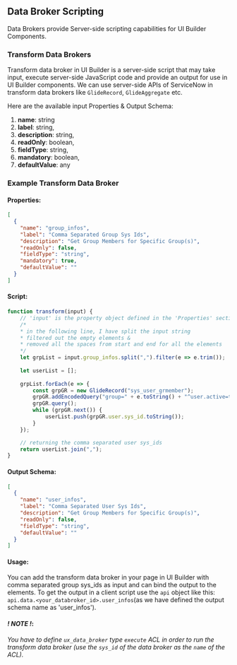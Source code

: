 ﻿## Data Broker Scripting
Data Brokers provide Server-side scripting capabilities for UI Builder Components.
<a id="transform-data-broker"></a>
### Transform Data Brokers
Transform data broker in UI Builder is a  server-side script that may take input, execute server-side JavaScript code and provide an output for use in UI Builder components.
We can use server-side APIs of ServiceNow in transform data brokers like `GlideRecord`, `GlideAggregate` etc.

Here are the available input Properties & Output Schema:
1. **name**: string
2. **label**: string,
3. **description**: string,
4. **readOnly**: boolean,
5. **fieldType**: string,
6. **mandatory**: boolean,
7. **defaultValue**: any
### Example Transform Data Broker

<a id="transform-properties"></a>
#### Properties:
```json
[
  {
    "name": "group_infos",
    "label": "Comma Separated Group Sys Ids",
    "description": "Get Group Members for Specific Group(s)",
    "readOnly": false,
    "fieldType": "string",
    "mandatory": true,
    "defaultValue": ""
  }
]
```
<a id="transform-script"></a>
#### Script:
```javascript
function transform(input) {
	// 'input' is the property object defined in the 'Properties' section
	/* 
	* in the following line, I have split the input string
	* filtered out the empty elements &
	* removed all the spaces from start and end for all the elements
	*/
	let grpList = input.group_infos.split(",").filter(e => e.trim());
	
	let userList = [];
	
	grpList.forEach(e => {
		const grpGR = new GlideRecord("sys_user_grmember");
		grpGR.addEncodedQuery("group=" + e.toString() + "^user.active=true");
		grpGR.query();
		while (grpGR.next()) {
			userList.push(grpGR.user.sys_id.toString());
		}
	});

	// returning the comma separated user sys_ids
	return userList.join(",");
}
```
<a id="transform-output"></a>
#### Output Schema:
```json
[
  {
    "name": "user_infos",
    "label": "Comma Separated User Sys Ids",
    "description": "Get Group Members for Specific Group(s)",
    "readOnly": false,
    "fieldType": "string",
    "defaultValue": ""
  }
]
```
<a id="transform-usage"></a>
#### Usage:
You can add the transform data broker in your page in UI Builder with comma separated group sys_ids as input and can bind the output to the elements. To get the output in a client script use the `api` object like this:
`api.data.<your_databroker_id>.user_infos`(as we have defined the output schema name as 'user_infos').

<a id="transform-notes"></a>
#### *! NOTE !*: 
*You have to define `ux_data_broker` type `execute` ACL in order to run the transform data broker (use the `sys_id` of the data broker as the `name` of the ACL).*
